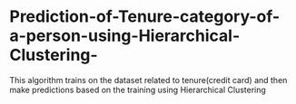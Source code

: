# Prediction-of-Tenure-category-of-a-person-using-Hierarchical-Clustering-
This algorithm trains on the dataset related to tenure(credit card) and then make predictions based on the training using Hierarchical Clustering
